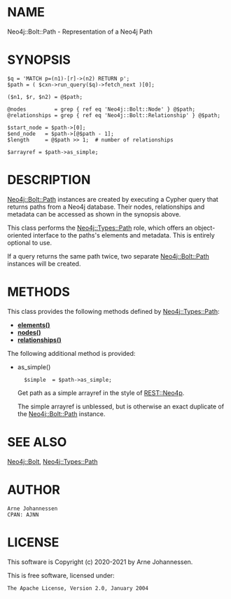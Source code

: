 # NAME

Neo4j::Bolt::Path - Representation of a Neo4j Path

# SYNOPSIS

    $q = 'MATCH p=(n1)-[r]->(n2) RETURN p';
    $path = ( $cxn->run_query($q)->fetch_next )[0];
    
    ($n1, $r, $n2) = @$path;
    
    @nodes         = grep { ref eq 'Neo4j::Bolt::Node' } @$path;
    @relationships = grep { ref eq 'Neo4j::Bolt::Relationship' } @$path;
    
    $start_node = $path->[0];
    $end_node   = $path->[@$path - 1];
    $length     = @$path >> 1;  # number of relationships
    
    $arrayref = $path->as_simple;

# DESCRIPTION

[Neo4j::Bolt::Path](/lib/Neo4j/Bolt/Path.md) instances are created by executing
a Cypher query that returns paths from a Neo4j database.
Their nodes, relationships and metadata can be accessed
as shown in the synopsis above.

This class performs the [Neo4j::Types::Path](https://metacpan.org/pod/Neo4j::Types::Path) role, which
offers an object-oriented interface to the paths's
elements and metadata. This is entirely optional to use.

If a query returns the same path twice, two separate
[Neo4j::Bolt::Path](/lib/Neo4j/Bolt/Path.md) instances will be created.

# METHODS

This class provides the following methods defined by
[Neo4j::Types::Path](https://metacpan.org/pod/Neo4j::Types::Path):

- [**elements()**](https://metacpan.org/pod/Neo4j::Types::Path#elements)
- [**nodes()**](https://metacpan.org/pod/Neo4j::Types::Path#nodes)
- [**relationships()**](https://metacpan.org/pod/Neo4j::Types::Path#relationships)

The following additional method is provided:

- as\_simple()

        $simple  = $path->as_simple;

    Get path as a simple arrayref in the style of [REST::Neo4p](https://metacpan.org/pod/REST::Neo4p).

    The simple arrayref is unblessed, but is otherwise an exact duplicate
    of the [Neo4j::Bolt::Path](/lib/Neo4j/Bolt/Path.md) instance.

# SEE ALSO

[Neo4j::Bolt](/lib/Neo4j/Bolt.md), [Neo4j::Types::Path](https://metacpan.org/pod/Neo4j::Types::Path)

# AUTHOR

    Arne Johannessen
    CPAN: AJNN

# LICENSE

This software is Copyright (c) 2020-2021 by Arne Johannessen.

This is free software, licensed under:

    The Apache License, Version 2.0, January 2004
